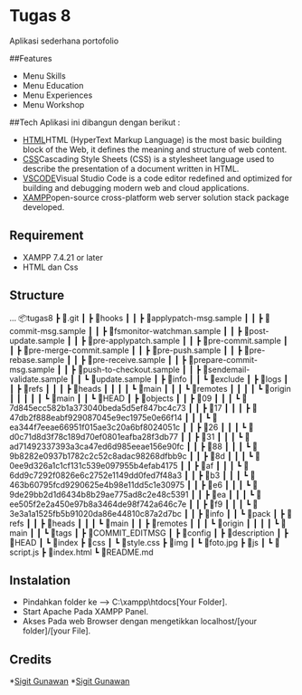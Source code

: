 # Tugas 8
Aplikasi sederhana portofolio

##Features
- Menu Skills
- Menu Education
- Menu Experiences
- Menu Workshop

##Tech
Aplikasi ini dibangun dengan berikut :
* [HTML](https://developer.mozilla.org/en-US/docs/Web/HTML)HTML (HyperText Markup Language) is the most basic building block of the Web, it defines the meaning and structure of web content.
* [CSS](https://developer.mozilla.org/en-US/docs/Web/CSS)Cascading Style Sheets (CSS) is a stylesheet language used to describe the presentation of a document written in HTML.
* [VSCODE](https://code.visualstudio.com/)Visual Studio Code is a code editor redefined and optimized for building and debugging modern web and cloud applications.
* [XAMPP](https://www.apachefriends.org/download.html)open-source cross-platform web server solution stack package developed.

## Requirement
* XAMPP 7.4.21 or later
* HTML dan Css

## Structure
...
📦tugas8
 ┣ 📂.git
 ┃ ┣ 📂hooks
 ┃ ┃ ┣ 📜applypatch-msg.sample
 ┃ ┃ ┣ 📜commit-msg.sample
 ┃ ┃ ┣ 📜fsmonitor-watchman.sample
 ┃ ┃ ┣ 📜post-update.sample
 ┃ ┃ ┣ 📜pre-applypatch.sample
 ┃ ┃ ┣ 📜pre-commit.sample
 ┃ ┃ ┣ 📜pre-merge-commit.sample
 ┃ ┃ ┣ 📜pre-push.sample
 ┃ ┃ ┣ 📜pre-rebase.sample
 ┃ ┃ ┣ 📜pre-receive.sample
 ┃ ┃ ┣ 📜prepare-commit-msg.sample
 ┃ ┃ ┣ 📜push-to-checkout.sample
 ┃ ┃ ┣ 📜sendemail-validate.sample
 ┃ ┃ ┗ 📜update.sample
 ┃ ┣ 📂info
 ┃ ┃ ┗ 📜exclude
 ┃ ┣ 📂logs
 ┃ ┃ ┣ 📂refs
 ┃ ┃ ┃ ┣ 📂heads
 ┃ ┃ ┃ ┃ ┗ 📜main
 ┃ ┃ ┃ ┗ 📂remotes
 ┃ ┃ ┃ ┃ ┗ 📂origin
 ┃ ┃ ┃ ┃ ┃ ┗ 📜main
 ┃ ┃ ┗ 📜HEAD
 ┃ ┣ 📂objects
 ┃ ┃ ┣ 📂09
 ┃ ┃ ┃ ┗ 📜7d845ecc582b1a373040beda5d5ef847bc4c73
 ┃ ┃ ┣ 📂17
 ┃ ┃ ┃ ┣ 📜47db2f888eabf929087045e9ec1975e0e66f14
 ┃ ┃ ┃ ┗ 📜ea344f7eeae66951f015ae3c20a6bf8024051c
 ┃ ┃ ┣ 📂26
 ┃ ┃ ┃ ┗ 📜d0c71d8d3f78c189d70ef0801eafba28f3db77
 ┃ ┃ ┣ 📂31
 ┃ ┃ ┃ ┗ 📜ad71492337393a3ca47ed6d985eeae156e90fc
 ┃ ┃ ┣ 📂88
 ┃ ┃ ┃ ┗ 📜9b8282e0937b1782c2c52c8adac98268dfbb9c
 ┃ ┃ ┣ 📂8d
 ┃ ┃ ┃ ┗ 📜0ee9d326a1c1cf131c539e097955b4efab4175
 ┃ ┃ ┣ 📂af
 ┃ ┃ ┃ ┗ 📜6dd9c7292f0826e6c2752e1149dd0fed7f48a3
 ┃ ┃ ┣ 📂b3
 ┃ ┃ ┃ ┗ 📜463b60795fcd9290625e4b98e11dd5c1e30975
 ┃ ┃ ┣ 📂e6
 ┃ ┃ ┃ ┗ 📜9de29bb2d1d6434b8b29ae775ad8c2e48c5391
 ┃ ┃ ┣ 📂ea
 ┃ ┃ ┃ ┗ 📜ee505f2e2a450e97b8a3464de98f742a646c7e
 ┃ ┃ ┣ 📂f9
 ┃ ┃ ┃ ┗ 📜3e3a1a1525fb5b91020da86e44810c87a2d7bc
 ┃ ┃ ┣ 📂info
 ┃ ┃ ┗ 📂pack
 ┃ ┣ 📂refs
 ┃ ┃ ┣ 📂heads
 ┃ ┃ ┃ ┗ 📜main
 ┃ ┃ ┣ 📂remotes
 ┃ ┃ ┃ ┗ 📂origin
 ┃ ┃ ┃ ┃ ┗ 📜main
 ┃ ┃ ┗ 📂tags
 ┃ ┣ 📜COMMIT_EDITMSG
 ┃ ┣ 📜config
 ┃ ┣ 📜description
 ┃ ┣ 📜HEAD
 ┃ ┗ 📜index
 ┣ 📂css
 ┃ ┗ 📜style.css
 ┣ 📂img
 ┃ ┗ 📜foto.jpg
 ┣ 📂js
 ┃ ┗ 📜script.js
 ┣ 📜index.html
 ┗ 📜README.md

## Instalation

* Pindahkan folder ke --> C:\xampp\htdocs\[Your Folder].
*  Start Apache Pada XAMPP Panel.
*  Akses Pada web Browser dengan mengetikkan localhost/[your folder]/[your File].

## Credits
*[Sigit Gunawan](https://www.instagram.com/sigitgw_/)
*[Sigit Gunawan](https://www.github.com/Sigitgw11/)
    